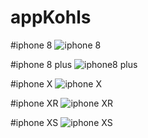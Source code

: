 # appKohls

#iphone 8 
![iphone 8](https://github.com/BbekShr/appKohls/blob/master/Simulator%20Screen%20Shot%20-%20iPhone%208%20-%202019-02-08%20at%2009.42.18.png)

#iphone 8 plus
![iphone8 plus](https://github.com/BbekShr/appKohls/blob/master/Simulator%20Screen%20Shot%20-%20iPhone%208%20Plus%20-%202019-02-08%20at%2009.40.56.png)

#iphone X
![iphone X](https://github.com/BbekShr/appKohls/blob/master/Simulator%20Screen%20Shot%20-%20iPhone%20X%20-%202019-02-08%20at%2009.39.02.png)

#iphone XR
![iphone XR](https://github.com/BbekShr/appKohls/blob/master/Simulator%20Screen%20Shot%20-%20iPhone%20XR%20-%202019-02-08%20at%2009.36.07.png)

#iphone XS
![iphone XS](https://github.com/BbekShr/appKohls/blob/master/Simulator%20Screen%20Shot%20-%20iPhone%20XS%20Max%20-%202019-02-08%20at%2009.35.14.png)


 
